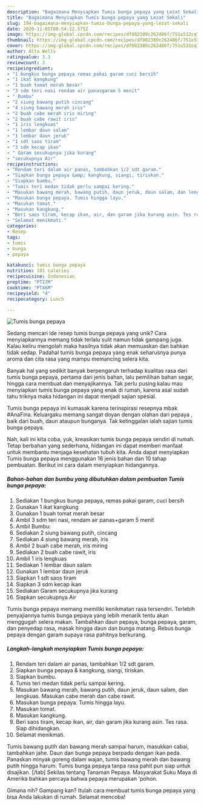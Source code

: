 ```yaml
---
description: "Bagaimana Menyiapkan Tumis bunga pepaya yang Lezat Sekali"
title: "Bagaimana Menyiapkan Tumis bunga pepaya yang Lezat Sekali"
slug: 194-bagaimana-menyiapkan-tumis-bunga-pepaya-yang-lezat-sekali
date: 2020-11-05T08:54:12.575Z
image: https://img-global.cpcdn.com/recipes/df082380c262486f/751x532cq70/tumis-bunga-pepaya-foto-resep-utama.jpg
thumbnail: https://img-global.cpcdn.com/recipes/df082380c262486f/751x532cq70/tumis-bunga-pepaya-foto-resep-utama.jpg
cover: https://img-global.cpcdn.com/recipes/df082380c262486f/751x532cq70/tumis-bunga-pepaya-foto-resep-utama.jpg
author: Alta Wells
ratingvalue: 3.3
reviewcount: 3
recipeingredient:
- "1 bungkus bunga pepaya remas pakai garam cuci bersih"
- "1 ikat kangkung"
- "1 buah tomat merah besar"
- "3 sdm teri nasi rendam air panasgaram 5 menit"
- " Bumbu"
- "2 siung bawang putih cincang"
- "4 siung bawang merah iris"
- "2 buah cabe merah iris miring"
- "2 buah cabe rawit iris"
- "1 iris lengkuas"
- "1 lembar daun salam"
- "1 lembar daun jeruk"
- "1 sdt saos tiram"
- "3 sdm kecap ikan"
- " Garam secukupnya jika kurang"
- "secukupnya Air"
recipeinstructions:
- "Rendam teri dalam air panas, tambahkan 1/2 sdt garam."
- "Siapkan bunga pepaya &amp; kangkung, siangi, tiriskan."
- "Siapkan bumbu."
- "Tumis teri medan tidak perlu sampai kering."
- "Masukan bawang merah, bawang putih, daun jeruk, daun salam, dan lengkuas. Masukan cabe merah dan cabe rawit."
- "Masukan bunga pepaya. Tumis hingga layu."
- "Masukan tomat."
- "Masukan kangkung."
- "Beri saos tiram, kecap ikan, air, dan garam jika kurang asin. Tes rasa. Siap dihidangkan."
- "Selamat menikmati."
categories:
- Resep
tags:
- tumis
- bunga
- pepaya

katakunci: tumis bunga pepaya 
nutrition: 181 calories
recipecuisine: Indonesian
preptime: "PT17M"
cooktime: "PT46M"
recipeyield: "4"
recipecategory: Lunch

---
```



![Tumis bunga pepaya](https://img-global.cpcdn.com/recipes/df082380c262486f/751x532cq70/tumis-bunga-pepaya-foto-resep-utama.jpg)

Sedang mencari ide resep tumis bunga pepaya yang unik? Cara menyiapkannya memang tidak terlalu sulit namun tidak gampang juga. Kalau keliru mengolah maka hasilnya tidak akan memuaskan dan bahkan tidak sedap. Padahal tumis bunga pepaya yang enak seharusnya punya aroma dan cita rasa yang mampu memancing selera kita.

Banyak hal yang sedikit banyak berpengaruh terhadap kualitas rasa dari tumis bunga pepaya, pertama dari jenis bahan, lalu pemilihan bahan segar, hingga cara membuat dan menyajikannya. Tak perlu pusing kalau mau menyiapkan tumis bunga pepaya yang enak di rumah, karena asal sudah tahu triknya maka hidangan ini dapat menjadi sajian spesial.

Tumis bunga pepaya ini kumasak karena terinspirasi resepnya mbak #AnaFina. Keluargaku memang sangat doyan dengan olahan dari pepaya , baik dari buah, daun ataupun bunganya. Tak ketinggalan ialah sajian tumis bunga pepaya.


Nah, kali ini kita coba, yuk, kreasikan tumis bunga pepaya sendiri di rumah. Tetap berbahan yang sederhana, hidangan ini dapat memberi manfaat untuk membantu menjaga kesehatan tubuh kita. Anda dapat menyiapkan Tumis bunga pepaya menggunakan 16 jenis bahan dan 10 tahap pembuatan. Berikut ini cara dalam menyiapkan hidangannya.

<!--inarticleads1-->

##### Bahan-bahan dan bumbu yang dibutuhkan dalam pembuatan Tumis bunga pepaya:

1. Sediakan 1 bungkus bunga pepaya, remas pakai garam, cuci bersih
1. Gunakan 1 ikat kangkung
1. Gunakan 1 buah tomat merah besar
1. Ambil 3 sdm teri nasi, rendam air panas+garam 5 menit
1. Ambil  Bumbu:
1. Sediakan 2 siung bawang putih, cincang
1. Sediakan 4 siung bawang merah, iris
1. Ambil 2 buah cabe merah, iris miring
1. Sediakan 2 buah cabe rawit, iris
1. Ambil 1 iris lengkuas
1. Sediakan 1 lembar daun salam
1. Gunakan 1 lembar daun jeruk
1. Siapkan 1 sdt saos tiram
1. Siapkan 3 sdm kecap ikan
1. Sediakan  Garam secukupnya jika kurang
1. Siapkan secukupnya Air


Tumis bunga pepaya memang memiliki kenikmatan rasa tersendiri. Terlebih penyajiannya tumis bunga pepaya yang lebih menarik tentu akan menggugah selera makan. Tambahkan daun pepaya, bunga pepaya, garam, dan penyedap rasa, masak hingga daun dan bunga matang. Rebus bunga pepaya dengan garam supaya rasa pahitnya berkurang. 

<!--inarticleads2-->

##### Langkah-langkah menyiapkan Tumis bunga pepaya:

1. Rendam teri dalam air panas, tambahkan 1/2 sdt garam.
1. Siapkan bunga pepaya &amp; kangkung, siangi, tiriskan.
1. Siapkan bumbu.
1. Tumis teri medan tidak perlu sampai kering.
1. Masukan bawang merah, bawang putih, daun jeruk, daun salam, dan lengkuas. Masukan cabe merah dan cabe rawit.
1. Masukan bunga pepaya. Tumis hingga layu.
1. Masukan tomat.
1. Masukan kangkung.
1. Beri saos tiram, kecap ikan, air, dan garam jika kurang asin. Tes rasa. Siap dihidangkan.
1. Selamat menikmati.


Tumis bawang putih dan bawang merah sampai harum, masukkan cabai, tambahkan jahe. Daun dan bunga pepaya berpadu dengan ikan peda. Panaskan minyak goreng dalam wajan, tumis bawang merah dan bawang putih hingga harum. Tumis bunga pepaya tanpa rasa pahit pun siap untuk disajikan. [/tab] Sekilas tentang Tanaman Pepaya. Masyarakat Suku Maya di Amerika bahkan percaya bahwa pepaya merupakan &#39;pohon. 

Gimana nih? Gampang kan? Itulah cara membuat tumis bunga pepaya yang bisa Anda lakukan di rumah. Selamat mencoba!
